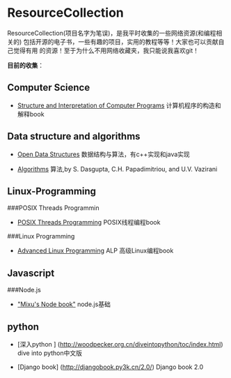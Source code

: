 ResourceCollection
==================

ResourceCollection(项目名字为笔误)，是我平时收集的一些网络资源(和编程相关的)
包括开源的电子书，一些有趣的项目，实用的教程等等！大家也可以贡献自己觉得有用
的资源！至于为什么不用网络收藏夹，我只能说我喜欢git！

**目前的收集**：



Computer Science
----------------
* [Structure and Interpretation of Computer Programs](http://mitpress.mit.edu/sicp/full-text/book/book.html) 计算机程序的构造和解释book


Data structure and algorithms
--------------

* [Open Data Structures](http://opendatastructures.org) 数据结构与算法，有c++实现和java实现

* [Algorithms](http://www.cs.berkeley.edu/~vazirani/algorithms.html) 算法,by S. Dasgupta, C.H. Papadimitriou, and U.V. Vazirani


Linux-Programming
-----------------
###POSIX Threads Programmin

* [POSIX Threads Programming](https://computing.llnl.gov/tutorials/pthreads/) POSIX线程编程book


###Linux Programming

* [Advanced Linux Programming](http://www.makelinux.net/alp/) ALP 高级Linux编程book


Javascript
----------

###Node.js
* ["Mixu's Node book"](http://book.mixu.net/) node.js基础


python
-------

* [深入python ] (http://woodpecker.org.cn/diveintopython/toc/index.html)  dive into python中文版

* [Django book] (http://djangobook.py3k.cn/2.0/) Django book 2.0


